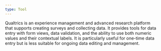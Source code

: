 ```yaml
---
type: Tool
---
```


Qualtrics is an experience management and advanced research platform that supports creating surveys and collecting data. It provides tools for data entry with form views, data validation, and the ability to use both numeric values and their contextual labels. It is particularly useful for one-time data entry but is less suitable for ongoing data editing and management.